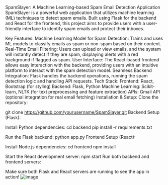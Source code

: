 SpamSlayer: A Machine Learning-based Spam Email Detection Application
SpamSlayer is a powerful web application that utilizes machine learning (ML) techniques to detect spam emails. Built using Flask for the backend and React for the frontend, this project aims to provide users with a user-friendly interface to identify spam emails and protect their inboxes.

Key Features:
Machine Learning Model for Spam Detection: Trains and uses ML models to classify emails as spam or non-spam based on their content.
Real-Time Email Filtering: Users can upload or view emails, and the system will instantly detect if they are spam, displaying alerts with a red background if flagged as spam.
User Interface: The React-based frontend allows easy interaction with the backend, providing users with an intuitive platform to interact with the spam detection model.
Seamless Backend Integration: Flask handles the backend operations, running the spam detection logic and handling API requests.
Tech Stack:
Frontend: React, Bootstrap (for styling)
Backend: Flask, Python
Machine Learning: Scikit-learn, NLTK (for text preprocessing and feature extraction)
APIs: Gmail API (optional integration for real email fetching)
Installation & Setup:
Clone the repository:


git clone https://github.com/yourusername/SpamSlayer.git
Backend Setup (Flask):

Install Python dependencies:
cd backend
pip install -r requirements.txt

Run the Flask backend:
python app.py
Frontend Setup (React):

Install Node.js dependencies:
cd frontend
npm install

Start the React development server:
npm start
Run both backend and frontend servers:

Make sure both Flask and React servers are running to see the app in action!
![image](https://github.com/user-attachments/assets/fa3f9c81-238c-4a49-b024-44dd22c50ee5)


